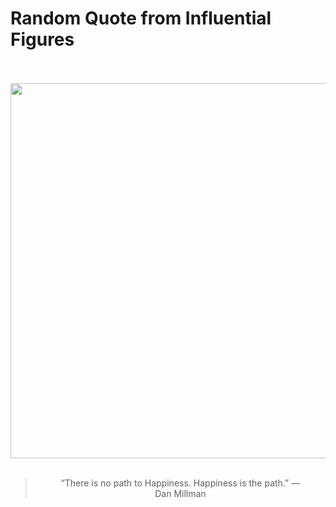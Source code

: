 # Random Quote from Influential Figures

<div align="center">
  <br>
  <br>
  <a href="undefined" title="undefined"><img src="undefined" width="600px"></a>
  <br>
  <br>
  <blockquote>&ldquo;There is no path to Happiness. Happiness is the path.&rdquo; &mdash; <footer>Dan Millman</footer></blockquote>
</div>
  